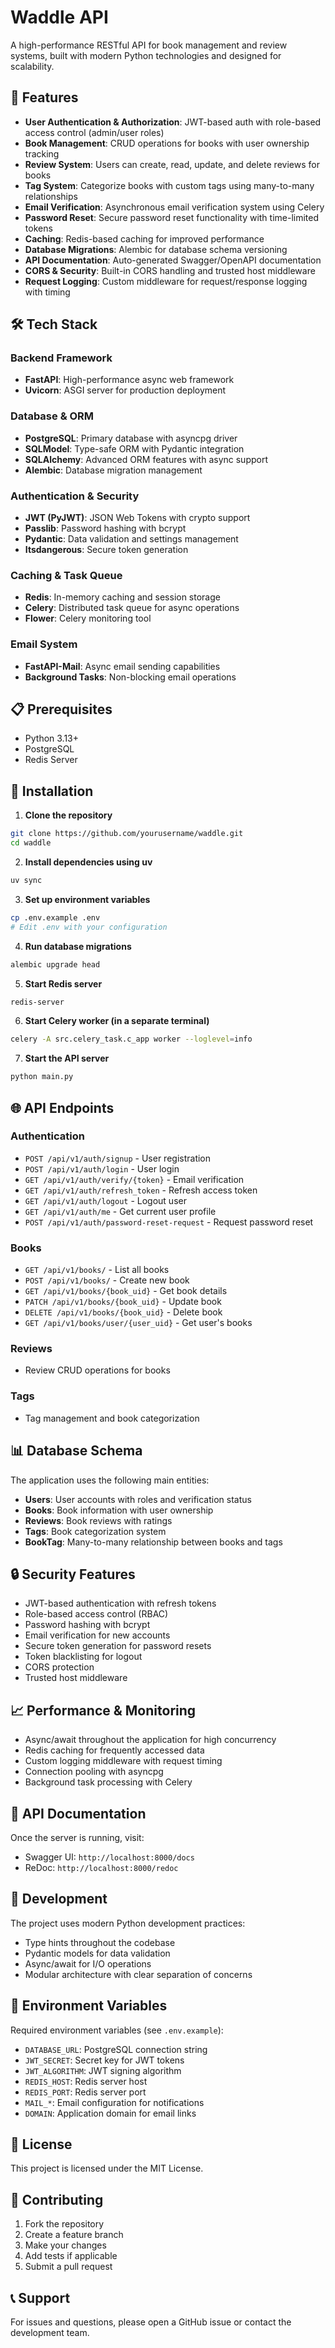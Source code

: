 # Waddle API

A high-performance RESTful API for book management and review systems, built with modern Python technologies and designed for scalability.

## 🚀 Features

- **User Authentication & Authorization**: JWT-based auth with role-based access control (admin/user roles)
- **Book Management**: CRUD operations for books with user ownership tracking
- **Review System**: Users can create, read, update, and delete reviews for books
- **Tag System**: Categorize books with custom tags using many-to-many relationships
- **Email Verification**: Asynchronous email verification system using Celery
- **Password Reset**: Secure password reset functionality with time-limited tokens
- **Caching**: Redis-based caching for improved performance
- **Database Migrations**: Alembic for database schema versioning
- **API Documentation**: Auto-generated Swagger/OpenAPI documentation
- **CORS & Security**: Built-in CORS handling and trusted host middleware
- **Request Logging**: Custom middleware for request/response logging with timing

## 🛠 Tech Stack

### Backend Framework
- **FastAPI**: High-performance async web framework
- **Uvicorn**: ASGI server for production deployment

### Database & ORM
- **PostgreSQL**: Primary database with asyncpg driver
- **SQLModel**: Type-safe ORM with Pydantic integration
- **SQLAlchemy**: Advanced ORM features with async support
- **Alembic**: Database migration management

### Authentication & Security
- **JWT (PyJWT)**: JSON Web Tokens with crypto support
- **Passlib**: Password hashing with bcrypt
- **Pydantic**: Data validation and settings management
- **Itsdangerous**: Secure token generation

### Caching & Task Queue
- **Redis**: In-memory caching and session storage
- **Celery**: Distributed task queue for async operations
- **Flower**: Celery monitoring tool

### Email System
- **FastAPI-Mail**: Async email sending capabilities
- **Background Tasks**: Non-blocking email operations

## 📋 Prerequisites

- Python 3.13+
- PostgreSQL
- Redis Server

## 🔧 Installation

1. **Clone the repository**
```bash
git clone https://github.com/yourusername/waddle.git
cd waddle
```

2. **Install dependencies using uv**
```bash
uv sync
```

3. **Set up environment variables**
```bash
cp .env.example .env
# Edit .env with your configuration
```

4. **Run database migrations**
```bash
alembic upgrade head
```

5. **Start Redis server**
```bash
redis-server
```

6. **Start Celery worker (in a separate terminal)**
```bash
celery -A src.celery_task.c_app worker --loglevel=info
```

7. **Start the API server**
```bash
python main.py
```

## 🌐 API Endpoints

### Authentication
- `POST /api/v1/auth/signup` - User registration
- `POST /api/v1/auth/login` - User login
- `GET /api/v1/auth/verify/{token}` - Email verification
- `GET /api/v1/auth/refresh_token` - Refresh access token
- `GET /api/v1/auth/logout` - Logout user
- `GET /api/v1/auth/me` - Get current user profile
- `POST /api/v1/auth/password-reset-request` - Request password reset

### Books
- `GET /api/v1/books/` - List all books
- `POST /api/v1/books/` - Create new book
- `GET /api/v1/books/{book_uid}` - Get book details
- `PATCH /api/v1/books/{book_uid}` - Update book
- `DELETE /api/v1/books/{book_uid}` - Delete book
- `GET /api/v1/books/user/{user_uid}` - Get user's books

### Reviews
- Review CRUD operations for books

### Tags
- Tag management and book categorization

## 📊 Database Schema

The application uses the following main entities:
- **Users**: User accounts with roles and verification status
- **Books**: Book information with user ownership
- **Reviews**: Book reviews with ratings
- **Tags**: Book categorization system
- **BookTag**: Many-to-many relationship between books and tags

## 🔒 Security Features

- JWT-based authentication with refresh tokens
- Role-based access control (RBAC)
- Password hashing with bcrypt
- Email verification for new accounts
- Secure token generation for password resets
- Token blacklisting for logout
- CORS protection
- Trusted host middleware

## 📈 Performance & Monitoring

- Async/await throughout the application for high concurrency
- Redis caching for frequently accessed data
- Custom logging middleware with request timing
- Connection pooling with asyncpg
- Background task processing with Celery

## 📖 API Documentation

Once the server is running, visit:
- Swagger UI: `http://localhost:8000/docs`
- ReDoc: `http://localhost:8000/redoc`

## 🧪 Development

The project uses modern Python development practices:
- Type hints throughout the codebase
- Pydantic models for data validation
- Async/await for I/O operations
- Modular architecture with clear separation of concerns

## 📝 Environment Variables

Required environment variables (see `.env.example`):
- `DATABASE_URL`: PostgreSQL connection string
- `JWT_SECRET`: Secret key for JWT tokens
- `JWT_ALGORITHM`: JWT signing algorithm
- `REDIS_HOST`: Redis server host
- `REDIS_PORT`: Redis server port
- `MAIL_*`: Email configuration for notifications
- `DOMAIN`: Application domain for email links

## 📄 License

This project is licensed under the MIT License.

## 🤝 Contributing

1. Fork the repository
2. Create a feature branch
3. Make your changes
4. Add tests if applicable
5. Submit a pull request

## 📞 Support

For issues and questions, please open a GitHub issue or contact the development team.

